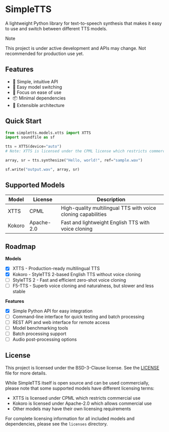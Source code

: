 # SimpleTTS

A lightweight Python library for text-to-speech synthesis that makes it easy to use and switch between different TTS models.

> [!NOTE]
> This project is under active development and APIs may change. Not recommended for production use yet.

## Features

- 🚀 Simple, intuitive API
- 🔄 Easy model switching
- 🎯 Focus on ease of use
- 📦 Minimal dependencies
- 🔌 Extensible architecture

## Quick Start

```python
from simpletts.models.xtts import XTTS
import soundfile as sf

tts = XTTS(device="auto")
# Note: XTTS is licensed under the CPML license which restricts commercial use.

array, sr = tts.synthesize("Hello, world!", ref="sample.wav")

sf.write("output.wav", array, sr)
```

## Supported Models

| Model | License | Description |
|-------|---------|-------------|
| XTTS | CPML | High-quality multilingual TTS with voice cloning capabilities |
| Kokoro | Apache-2.0 | Fast and lightweight English TTS with voice cloning |

## Roadmap

**Models**

- [x] XTTS - Production-ready multilingual TTS
- [x] Kokoro - StyleTTS 2-based English TTS without voice cloning
- [ ] StyleTTS 2 - Fast and efficient zero-shot voice cloning
- [ ] F5-TTS - Superb voice cloning and naturalness, but slower and less stable

**Features**

- [x] Simple Python API for easy integration
- [ ] Command-line interface for quick testing and batch processing
- [ ] REST API and web interface for remote access
- [ ] Model benchmarking tools
- [ ] Batch processing support
- [ ] Audio post-processing options

## License

This project is licensed under the BSD-3-Clause license. See the [LICENSE](LICENSE) file for more details.

While SimpleTTS itself is open source and can be used commercially, please note that some supported models have different licensing terms:

- XTTS is licensed under CPML which restricts commercial use
- Kokoro is licensed under Apache-2.0 which allows commercial use
- Other models may have their own licensing requirements

For complete licensing information for all included models and dependencies, please see the `licenses` directory.
